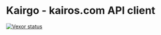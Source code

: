 # Kairgo - kairos.com API client
[![Vexor status](https://ci.vexor.io/projects/96cfab2e-74e0-4e21-8812-2e05ac6047aa/status.svg)](https://ci.vexor.io/ui/projects/96cfab2e-74e0-4e21-8812-2e05ac6047aa/builds)
